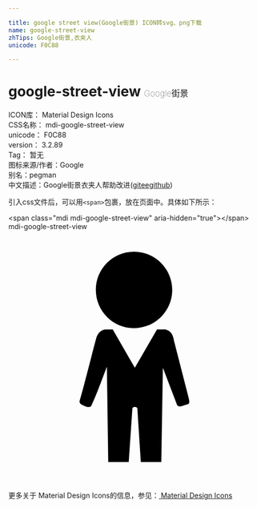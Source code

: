 ```yaml
---

title: google street view(Google街景) ICON转svg、png下载
name: google-street-view
zhTips: Google街景,衣夹人
unicode: F0C88

---
```


# google-street-view  <small style="font-size: 60%;font-weight: 100">Google街景</small>


<div class="detail-page">
<p>
<span>
ICON库：
<span class="badge-secondary badge">Material Design Icons</span> 
</span>
<br/>
<span>
CSS名称：
<span class="badge-secondary badge">mdi-google-street-view</span> 
</span>
<br/>
<span>
unicode：
<span class="badge-secondary badge">F0C88</span> 
</span>
<br/>
<span>
version：
<span class="badge-secondary badge">3.2.89</span> 
</span>
<br/>
<span>Tag：
<span class="badge-light badge">暂无</span>
</span>
<br/>
<span>图标来源/作者：<span class="badge-light badge">Google</span></span> 
<br/>
<span>别名：<span class="badge-light badge">pegman</span></span><br/><span class="zh-detail">中文描述：<span class="badge-primary badge">Google街景</span><span class="badge-primary badge">衣夹人</span><span class="help-link"><span>帮助改进</span>(<a href="https://gitee.com/liuwave/icon-helper/edit/master/json/material/google-street-view.json" target="_blank" rel="noopener noreferrer">gitee</a><a href="https://github.com/liuwave/icon-helper/edit/master/json/material/google-street-view.json" target="_blank" rel="noopener noreferrer">github</a></span>)</span><br/>
</p>
</div>
<div class="alert alert-dark">
  <i class="mdi mdi-google-street-view mdi-48px"></i>
  <i class="mdi mdi-google-street-view mdi-36px"></i>
  <i class="mdi mdi-google-street-view mdi-24px"></i>
  <i class="mdi mdi-google-street-view mdi-18px"></i>
</div>
<div>
  <p>引入css文件后，可以用<code>&lt;span&gt;</code>包裹，放在页面中。具体如下所示：    
  </p>
  <div class="alert alert-primary" style="font-size: 14px">
    &lt;span class="mdi mdi-google-street-view" aria-hidden="true"&gt;&lt;/span&gt;
    <copy-btn content='<span class="mdi mdi-google-street-view" aria-hidden="true"></span>'></copy-btn>
  </div>
  <div class="alert alert-secondary">
    <i class="mdi mdi-google-street-view"
    style="font-size: 24px"
    aria-hidden="true"></i> mdi-google-street-view
    <copy-btn content="mdi-google-street-view" btn-title="复制图标名称"></copy-btn>
  </div>
</div>
<div id="svg" class="svg-wrap">
<svg xmlns="http://www.w3.org/2000/svg" viewBox="0 0 24 24"><path d="M11.95,9.27C13.96,9.27 15.59,7.64 15.59,5.63C15.59,3.63 13.96,2 11.95,2C9.94,2 8.32,3.63 8.32,5.63C8.32,7.64 9.94,9.27 11.95,9.27M9.36,12.97C9.36,12.97 8.27,15.94 7.96,16.5C7.85,16.71 7.87,16.77 7.6,16.77C7.33,16.77 6.91,16.5 6.91,16.5C6.91,16.5 6.71,16.37 6.79,16.14C7.03,15.4 8.12,11.08 8.35,10.25C8.6,9.36 9.28,9.39 9.28,9.39H9.93L12.03,13.04L14.14,9.39H14.92C14.92,9.39 15.23,9.43 15.46,9.7C15.7,9.97 15.75,10.44 15.75,10.44L17.14,15.84C17.14,15.84 17.24,16.22 17.21,16.33C17.17,16.5 17.08,16.5 17.08,16.5C17.08,16.5 16.69,16.62 16.47,16.69C16.07,16.82 16,16.44 16,16.44L14.7,13.04L14.55,22H12.6L12.27,16.89C12.27,16.89 12.21,16.76 12.03,16.76C11.86,16.76 11.8,16.89 11.8,16.89L11.45,22H9.5L9.37,12.97H9.36Z" /></svg>
</div>
<detail full-name='mdi-google-street-view'></detail>
    
<div><p>更多关于 Material Design Icons的信息，参见：<a target="_blank" href="https://iconhelper.cn/material.html"> Material Design Icons</a>
</p></div>
